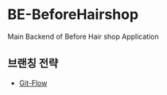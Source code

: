 # BE-BeforeHairshop
Main Backend of Before Hair shop Application

## 브랜칭 전략
+ [Git-Flow](https://techblog.woowahan.com/2553/) 
